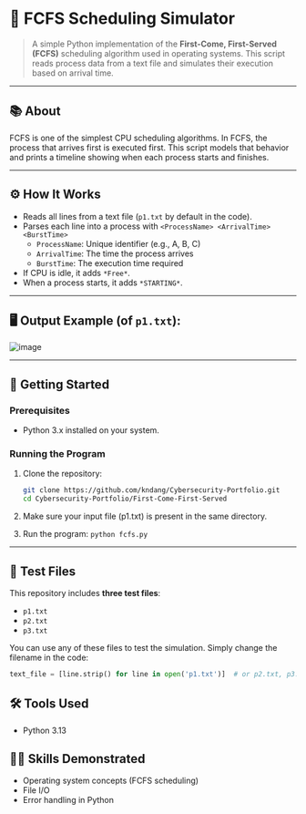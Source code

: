 # 🧠 FCFS Scheduling Simulator

> A simple Python implementation of the **First-Come, First-Served (FCFS)** scheduling algorithm used in operating systems. This script reads process data from a text file and simulates their execution based on arrival time.

---

## 📚 About

FCFS is one of the simplest CPU scheduling algorithms. In FCFS, the process that arrives first is executed first. This script models that behavior and prints a timeline showing when each process starts and finishes.

---

## ⚙️ How It Works

- Reads all lines from a text file (`p1.txt` by default in the code).
- Parses each line into a process with `<ProcessName> <ArrivalTime> <BurstTime>`
  - `ProcessName`: Unique identifier (e.g., A, B, C)
  - `ArrivalTime`: The time the process arrives
  - `BurstTime`: The execution time required
- If CPU is idle, it adds `*Free*`.
- When a process starts, it adds `*STARTING*`.

---

## 🖥️ Output Example (of `p1.txt`):

![image](https://github.com/user-attachments/assets/3f460040-ad30-4260-b362-43e83d782478)

---

## 🏁 Getting Started

### Prerequisites

- Python 3.x installed on your system.

### Running the Program

1. Clone the repository:
   ```bash
   git clone https://github.com/kndang/Cybersecurity-Portfolio.git
   cd Cybersecurity-Portfolio/First-Come-First-Served
   
2. Make sure your input file (p1.txt) is present in the same directory.

3. Run the program:
`python fcfs.py`

---

## 🧪 Test Files

This repository includes **three test files**:

- `p1.txt`
- `p2.txt`
- `p3.txt`

You can use any of these files to test the simulation. Simply change the filename in the code:

```python
text_file = [line.strip() for line in open('p1.txt')]  # or p2.txt, p3.txt
```

## 🛠️ Tools Used

- Python 3.13

## 🧑‍💻 Skills Demonstrated

- Operating system concepts (FCFS scheduling)
- File I/O
- Error handling in Python
